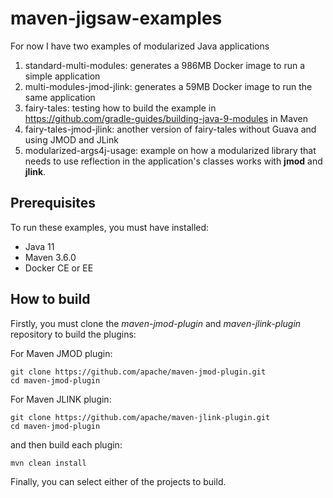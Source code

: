 # maven-jigsaw-examples

For now I have two examples of modularized Java applications

1. standard-multi-modules: generates a 986MB Docker image to run a simple application
2. multi-modules-jmod-jlink: generates a 59MB Docker image to run the same application
3. fairy-tales: testing how to build the example in https://github.com/gradle-guides/building-java-9-modules in Maven
4. fairy-tales-jmod-jlink: another version of fairy-tales without Guava and using JMOD and JLink
5. modularized-args4j-usage: example on how a modularized library that needs to use reflection in the application's
classes works with **jmod** and **jlink**.

## Prerequisites

To run these examples, you must have installed:

- Java 11
- Maven 3.6.0
- Docker CE or EE

## How to build

Firstly, you must clone the *maven-jmod-plugin* and *maven-jlink-plugin* repository to build the plugins:

For Maven JMOD plugin:

```{bash}
git clone https://github.com/apache/maven-jmod-plugin.git
cd maven-jmod-plugin
```

For Maven JLINK plugin:

```{bash}
git clone https://github.com/apache/maven-jlink-plugin.git
cd maven-jmod-plugin
```

and then build each plugin:

```{bash}
mvn clean install
```

Finally, you can select either of the projects to build.
